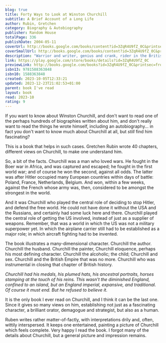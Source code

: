 ```yaml
---
blog: true
title: Forty Ways to Look at Winston Churchill
subtitle: A Brief Account of a Long Life
author: Rubin, Gretchen
category: Biography & Autobiography
publisher: Random House
totalPage: 336
publishDate: 2004-05-11
coverUrl: http://books.google.com/books/content?id=3ZqR4U9fZ_0C&printsec=frontcover&img=1&zoom=1&edge=curl&source=gbs_api
coverSmallUrl: http://books.google.com/books/content?id=3ZqR4U9fZ_0C&printsec=frontcover&img=1&zoom=5&edge=curl&source=gbs_api
description: "Warrior and writer, genius and crank, rider in the British cavalry’s last great charge and inventor of the tank—Winston Churchill led Britain to fight alone against Nazi Germany in the fateful year of 1940 and set the standard for leading a democracy at war. Like no other portrait of its famous subject, Forty Ways to Look at Winston Churchill is a dazzling display of facts more improbable than fiction, and an investigation of the contradictions and complexities that haunt biography. Gretchen Craft Rubin gives readers, in a single volume, the kind of rounded view usually gained only by reading dozens of conventional biographies. With penetrating insight and vivid anecdotes, Rubin makes Churchill accessible and meaningful to twenty-first-century readers with forty contrasting views of the man: he was an alcoholic, he was not; he was an anachronism, he was a visionary; he was a racist, he was a humanitarian; he was the most quotable man in the history of the English language, he was a bore. In crisp, energetic language, Rubin creates a new form for presenting a great figure of history—and brings to full realization the depiction of a man too fabulous for any novelist to construct, too complicated for even the longest narrative to describe, and too valuable ever to be forgotten."
link: https://play.google.com/store/books/details?id=3ZqR4U9fZ_0C
previewLink: http://books.google.com/books?id=3ZqR4U9fZ_0C&printsec=frontcover&dq=forty+churchill&hl=&as_pt=BOOKS&cd=1&source=gbs_api
isbn13: 9781588363848
isbn10: 1588363848
created: 2023-10-05T12:33:21
updated: 2023-12-23T21:02:53+01:00
parent: book I've read
layout: book
read: 2023-10
rating: 9
---
```

  
If you want to know about Winston Churchill, and don't want to read one of the perhaps hundreds of biographies written about him, and don't really want to read the things he wrote himself, including an autobiography... in fact you don't want to know much about Churchill at all, but _still_ find him fascinating?  
  
This is a book that helps in such cases. Gretchen Rubin wrote 40 chapters, different views on Churchill, to make one understand him.  
  
So, a bit of the facts.  Churchill was a man who loved wars. He fought in the Boer war in Africa, and was captured and escaped; he fought in the first world war; and of course he won the second, against all odds. The latter was after Hitler occupied many European countries within days of battle: Poland, France, Netherlands, Belgium. And won, within a few weeks, against the French whose army was, then, considered to be amongst the strongest in the world.  
  
And it was Churchill who played the central role of deciding to stop Hitler, and defend the free world. He could not have done it without the USA and the Russians, and certainly had some luck here and there.  Churchill played the central role of getting the US involved, instead of just as a supplier of weapons.  Remember, that was a world in which the US was not a military superpower yet.  In which the airplane carrier still had to be established as a major role; in which aircraft fighting had to be invented.    
  
The book illustrates a many-dimensional character.  Churchill the author. Churchill the husband. Churchill the painter,  Churchill eloquence, perhaps his most defining character. Churchill the alcoholic; the child; Churchill and sex. Churchill and the British Empire that was no more.  Churchill who was instrumental in closing that chapter of British history.  
  
_Churchill had his medals, his plumed hats, his ancestral portraits, horses stamping at the touch of his reins. This wasn’t the diminished England, confined to an island, but an England imperial, expansive, and traditional. Of course it must end. But he refused to believe it._  
  
It is the only book I ever read on Churchill, and I think it can be the last one.  Since it gives so many views on him, establishing not just as a fascinating character, a brilliant orator, demagogue and strategist, but also as a human.  
  
Ruben writes rather matter-of-factly, with interpretations drily and, often, wittily interspersed.  It keeps one entertained, painting a picture of Churchill which feels complete.  Very happy I read the book.  I forgot many of the details about Churchill, but a general picture and impression remains.  